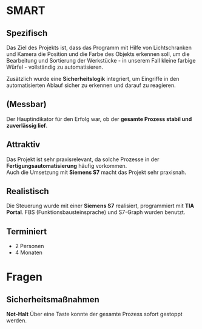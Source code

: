 # SMART 
## Spezifisch 
Das Ziel des Projekts ist, dass das Programm mit Hilfe von Lichtschranken und Kamera die Position und die Farbe des Objekts erkennen soll, um die Bearbeitung und Sortierung der Werkstücke - in unserem Fall kleine farbige Würfel - vollständig zu automatisieren. 

Zusätzlich wurde eine **Sicherheitslogik** integriert, um Eingriffe in den automatisierten Ablauf sicher zu erkennen und darauf zu reagieren. 

## (Messbar) 
Der Hauptindikator für den Erfolg war, ob der **gesamte Prozess stabil und zuverlässig lief**. 

## Attraktiv
Das Projekt ist sehr praxisrelevant, da solche Prozesse in der **Fertigungsautomatisierung** häufig vorkommen.  
Auch die Umsetzung mit **Siemens S7** macht das Projekt sehr praxisnah. 

## Realistisch 
Die Steuerung wurde mit einer **Siemens S7** realisiert, programmiert mit **TIA Portal**. 
FBS (Funktionsbausteinsprache) und S7-Graph wurden benutzt. 

## Terminiert 
- 2 Personen 
- 4 Monaten 


# Fragen 
## Sicherheitsmaßnahmen 
**Not-Halt** Über eine Taste konnte der gesamte Prozess sofort gestoppt werden. 

